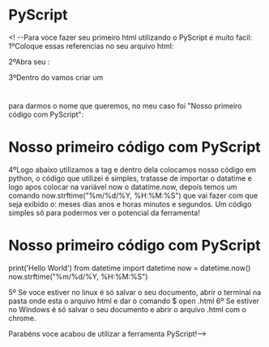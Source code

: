# PyScript
<! --Para voce fazer seu primeiro html utilizando o PyScript é muito facil:
1ºColoque essas referencias no seu arquivo html:

<link rel="stylesheet" href="https://pyscript.net/alpha/pyscript.css" />
<script defer src="https://pyscript.net/alpha/pyscript.js"></script>

2ºAbra seu <body></body>:

<link rel="stylesheet" href="https://pyscript.net/alpha/pyscript.css" />
<script defer src="https://pyscript.net/alpha/pyscript.js"></script>

<body></body>

3ºDentro do <body></body> vamos criar um <h1></h1> para darmos o nome que queremos, no meu caso foi "Nosso primeiro código com PyScript":

<link rel="stylesheet" href="https://pyscript.net/alpha/pyscript.css" />
<script defer src="https://pyscript.net/alpha/pyscript.js"></script>

<body>
  <h1>Nosso primeiro código com PyScript</h1>
</body>

4ºLogo abaixo utilizamos a tag <py-script></py-script> e dentro dela colocamos nosso código em python, o código que utilizei é simples, tratasse de importar o datatime e logo apos colocar na variável now o datatime.now, depois temos um comando now.strftime("%m/%d/%Y, %H:%M:%S") que vai fazer com que seja exibido o: meses dias anos e horas minutos e segundos. Um código simples só para podermos ver o potencial da ferramenta!

<link rel="stylesheet" href="https://pyscript.net/alpha/pyscript.css" />
<script defer src="https://pyscript.net/alpha/pyscript.js"></script>
<body>
    <h1>Nosso primeiro código com PyScript</h1>
        <py-script>
    print('Hello World')
    from datetime import datetime
    now = datetime.now()
    now.strftime("%m/%d/%Y, %H:%M:%S")
        </py-script>
</body>

5º Se voce estiver no linux é só salvar o seu documento, abrir o terminal na pasta onde esta o arquivo html e dar o comando $ open <nomeDoSeuArquivo>.html
6º Se estiver no Windows é só salvar o seu documento e abrir o arquivo <nomeDoSeuArquivo>.html com o chrome.

Parabéns voce acabou de utilizar a ferramenta PyScript!-->
